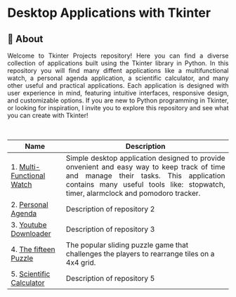 # Desktop Applications with Tkinter
## 📄 About 

<p align = 'justify'>
Welcome to Tkinter Projects repository! Here you can find a diverse collection of applications built using the Tkinter library in Python. In this repository you will find many diffent applications like a multifunctional watch, a personal agenda application, a scientific calculator, and many other useful and practical applications. Each application is designed with user experience in mind, featuring intuitive interfaces, responsive design, and customizable options. If you are new to Python programming in Tkinter, or looking for inspiration, I invite you to explore this repository and see what you can create with Tkinter!
</p>

<br>

<div align='center'>
<table>
	<thead>
		<tr>
			<th>Name</th>
			<th>Description</th>
		</tr>
	</thead>
	<tbody>
		<tr>
			<td>1.
          			<a href="https://github.com/saulTejeda117/Tkinter-Projects/tree/main/projects/Multi-Fuctional-Watch">
            				Multi-Functional Watch
          			</a>
        		</td>
			<td align='justify'>
				Simple desktop application designed to provide onvenient and easy way to keep track of time and manage their tasks. This application contains many useful tools like: stopwatch, timer, alarmclock and pomodoro tracker.
        		</td>
			</tr>
			<tr>
				<td>2.
          <a href="https://github.com/saulTejeda117/Tkinter-Projects/tree/main/projects/Personal-Agenda">
            Personal Agenda
          </a>
        </td>
				<td>Description of repository 2</td>
			</tr>
			<tr>
				<td>3.
          <a href="https://github.com/saulTejeda117/Tkinter-Projects/tree/main/projects/YouTube-Downloader-main">
            Youtube Downloader
          </a>
        </td>
				<td>Description of repository 3</td>
			</tr>
			<!-- Add more rows as needed -->
      <tr>
				<td>4.
          <a href="https://github.com/saulTejeda117/Tkinter-Projects/tree/main/projects/Numeric-Puzzle">
            The fifteen Puzzle
          </a>
        </td>
				<td>
					The popular sliding puzzle game that challenges the players to rearrange tiles on a 4x4 grid.
				</td>
			</tr>
      <tr>
				<td>5.
          <a href="https://github.com/saulTejeda117/Tkinter-Projects/tree/main/projects/Scientific-Calculator">
            Scientific Calculator
          </a>
        </td>
				<td>Description of repository 5</td>
			</tr>
		</tbody>
	</table>
 </div>
